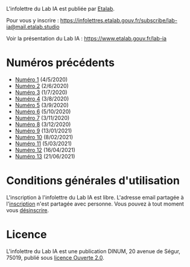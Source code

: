 L'infolettre du Lab IA est publiée par [Etalab](https://www.etalab.gouv.fr/).

Pour vous y inscrire : <https://infolettres.etalab.gouv.fr/subscribe/lab-ia@mail.etalab.studio>

Voir la présentation du Lab IA : <https://www.etalab.gouv.fr/lab-ia>

# Numéros précédents

- [Numéro 1](https://etalab.github.io/infolettre-lab-ia/numero-1/) (4/5/2020)
- [Numéro 2](https://etalab.github.io/infolettre-lab-ia/numero-2/) (2/6/2020)
- [Numéro 3](https://etalab.github.io/infolettre-lab-ia/numero-3/) (1/7/2020)
- [Numéro 4](https://etalab.github.io/infolettre-lab-ia/numero-4/) (3/8/2020) 
- [Numéro 5](https://etalab.github.io/infolettre-lab-ia/numero-5/) (3/9/2020)
- [Numéro 6](https://etalab.github.io/infolettre-lab-ia/numero-6/) (5/10/2020)
- [Numéro 7](https://etalab.github.io/infolettre-lab-ia/numero-7/) (3/11/2020)
- [Numéro 8](https://etalab.github.io/infolettre-lab-ia/numero-8/) (3/12/2020)
- [Numéro 9](https://etalab.github.io/infolettre-lab-ia/numero-9/) (13/01/2021)
- [Numéro 10](https://etalab.github.io/infolettre-lab-ia/numero-10/) (8/02/2021)
- [Numéro 11](https://etalab.github.io/infolettre-lab-ia/numero-11/)  (5/03/2021)
- [Numéro 12](https://etalab.github.io/infolettre-lab-ia/numero-12/) (16/04/2021)
- [Numéro 13](https://etalab.github.io/infolettre-lab-ia/numero-13/) (21/06/2021)

# Conditions générales d'utilisation

L'inscription à l'infolettre du Lab IA est libre.  L'adresse email partagée à l'[inscription](https://infolettres.etalab.gouv.fr/subscribe/lab-ia@mail.etalab.studio) n'est partagée avec personne.  Vous pouvez à tout moment vous [désinscrire](https://infolettres.etalab.gouv.fr/unsubscribe/lab-ia@mail.etalab.studio).

# Licence

L'infolettre du Lab IA est une publication DINUM, 20 avenue de Ségur,
75019, publié sous [licence Ouverte 2.0](LICENSE.txt).

